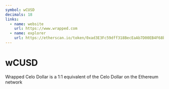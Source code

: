 ```yaml
---
symbol: wCUSD
decimals: 18
links:
  - name: website
    url: https://www.wrapped.com
  - name: explorer
    url: https://etherscan.io/token/0xad3E3Fc59dff318BecEaAb7D00EB4F68b1EcF195
---
```


# wCUSD

Wrapped Celo Dollar is a 1:1 equivalent of the Celo Dollar on the Ethereum network
